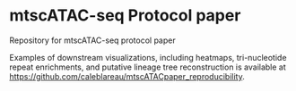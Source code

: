 # mtscATAC-seq Protocol paper
Repository for mtscATAC-seq protocol paper

Examples of downstream visualizations, including heatmaps, tri-nucleotide repeat enrichments, and putative lineage tree reconstruction is available at https://github.com/caleblareau/mtscATACpaper_reproducibility. 

